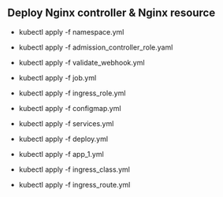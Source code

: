 ## Deploy Nginx controller & Nginx resource

- kubectl apply -f namespace.yml

- kubectl apply -f admission_controller_role.yaml 

- kubectl apply -f validate_webhook.yml

- kubectl apply -f job.yml

- kubectl apply -f ingress_role.yml

- kubectl apply -f configmap.yml

- kubectl apply -f services.yml

- kubectl apply -f deploy.yml

- kubectl apply -f app_1.yml

- kubectl apply -f ingress_class.yml

- kubectl apply -f ingress_route.yml

